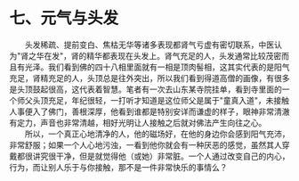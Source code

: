 # 七、元气与头发
  
　　头发稀疏、提前变白、焦枯无华等诸多表现都肾气亏虚有密切联系，中医认为"肾之华在发"，肾的精华都表现在头发上。肾气充足的人，头发通常比较茂密而且有光泽。我们看到佛的四十八相里面就有一相是顶肉髻相，这其实代表的是阳气充足，肾精充足的人，头顶总是往外突出，所以我们看到得道高僧的画像，有很多是头顶鼓起很高，这代表着智慧。笔者有一次去山东某寺院挂单，看到寺里面的一个师父头顶充足，年纪很轻，一打听才知道是这位师父是属于"童真入道"，未接触人事便入了佛门，善根深厚，他看到谁都是特别安详而谦虚的样子，眼神非常清澈有定力，声音也非常清越，相好光明让人接触之后就对佛法产生向往之心。  
　　所以，一个真正心地清净的人，他的磁场好，在他的身边你会感到阳气充沛，非常舒服；如果一个人心地污浊，一看到他你就会有一种厌恶的感觉，虽然其人穿戴都很讲究很干净，但是就觉得他（或她）非常脏。一个人通过改变自己的内心，行为，而让别人乐于与你接触，那不是一件非常快乐的事情么？  